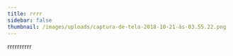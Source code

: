 ```yaml
---
title: rrrr
sidebar: false
thumbnail: /images/uploads/captura-de-tela-2018-10-21-às-03.55.22.png
---
```

rrrrrrrrrr
